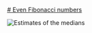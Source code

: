 [# Even Fibonacci numbers][0]

![Estimates of the medians][1]

[0]: https://projecteuler.net/problem=2
[1]: https://rawgit.com/japaric/euler_criterion.rs/master/plots/002.svg
